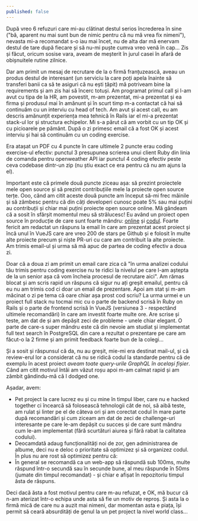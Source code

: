 ```yaml
---
published: false
---
```

După vreo 6 refuzuri care mi-au clătinat destul serios încrederea în sine ("bă, aparent nu mai sunt bun de nimic pentru că nu mă vrea fix nimeni"), nevasta mi-a recomandat s-o iau mai încet, nu de alta dar mă enervam destul de tare după fiecare și să nu-mi puște cumva vreo venă în cap... Zis și făcut, oricum sosise vara, aveam de meșterit în jurul casei în afară de obișnuitele rutine zilnice.

Dar am primit un mesaj de recrutare de la o firmă franțuzească, aveau un produs destul de interesant (un serviciu la care poți apela înainte să transferi banii ca să te asiguri că nu ești țăpit) mă potriveam bine la requirements și am zis hai să încerc totuși. Am programat primul call și l-am avut cu tipa de la HR, am povestit, m-am prezentat, mi-a prezentat și ea firma și produsul mai în amănunt și în scurt timp m-a contactat că hai să continuăm cu un interviu cu head of tech. Am avut și acest call, eu am descris amănunțit experiența mea tehnică în Rails iar el mi-a prezentat stack-ul lor și structura echipelor. Mi s-a părut că am vorbit cu un tip OK și cu picioarele pe pământ. După o zi primesc email că a fost OK și acest interviu și hai să continuăm cu un coding exercise.

Era atașat un PDF cu 4 puncte în care ultimele 2 puncte erau coding exercise-ul efectiv: punctul 3 presupunea scrierea unui client Ruby din linia de comanda pentru openweather API iar punctul 4 coding efectiv peste ceva codebase dintr-un zip (nu știu exact ce era pentru că nu am ajuns la el).

Important este că primele două puncte ziceau așa: să prezint proiectele mele open source și să prezint contribuțiile mele la proiecte open source terțe. Ooo, când am citit aceste două puncte am început să-mi frec mâinile și să zâmbesc pentru că din câți developeri cunosc poate 5% sau mai puțini au contribuții și chiar mai puțini proiecte open source online. Mă gândeam că a sosit în sfârșit momentul meu să strălucesc! Eu având un proiect open source în producție de care sunt foarte mândru: [online](https://photos.rusiczki.net/) și [codul](https://github.com/photonia-io/photonia). Foarte fericit am redactat un răspuns la email în care am prezentat acest proiect și încă unul în VueJS care are vreo 200 de stars pe Github și e folosit în multe alte proiecte precum și niște PR-uri cu care am contribuit la alte proiecte. Am trimis email-ul și urma să mă apuc de partea de coding efectiv a doua zi.

Doar că a doua zi am primit un email care zica că "în urma analizei codului tău trimis pentru coding exercise nu te ridici la nivelul pe care l-am aștepta de la un senior așa că vom încheia procesul de recrutare aici". Am rămas blocat și am scris rapid un răspuns că sigur nu ați greșit emailul, pentru că eu nu am trimis cod ci doar un email de prezentare. Apoi am stat și m-am măcinat o zi pe tema că oare chiar așa prost cod scriu? La urma urmei e un proiect full stack nu tocmai mic cu o parte de backend scrisă în Ruby on Rails și o parte de frontend scrisă în VueJS (versiunea 3 - respectând ultimele recomandări) în care am investit foarte multe ore. Are scrise și teste, am dat de și am depășit zeci de probleme - unele chiar elegant. O parte de care-s super mândru este că din nevoie am studiat și implementat full text search în PostgreSQL din care a rezultat o prezentare pe care am făcut-o la 2 firme și am primit feedback foarte bun de la colegi...

Și a sosit și răspunsul că da, nu au greșit, mie-mi era destinat mail-ul, și că review-erul lor a considerat că nu se ridică codul la standarde pentru că de exemplu în acest proiect *aveam toate query-urile GraphQL în același fișier*. Când am citit motivul întâi am văzut roșu apoi m-am calmat rapid și am zâmbit gândindu-mă că I dodged one.

Așadar, avem:

* Pet project la care lucrez eu și cu mine în timpul liber, care nu e hacked together ci încearcă să folosească tehnologii cât de noi, să aibă teste, am rulat și linter pe el de câteva ori și am corectat codul în mare parte după recomandări și cum ziceam am dat de zeci de challenge-uri interesante pe care le-am depășit cu succes și de care sunt mândru cum le-am implementat (fără scurtături aiurea și fără rabat la calitatea codului).
* Deocamdată adaug funcționalități noi de zor, gen administrarea de albume, deci nu e deloc o prioritate să optimizez și să organizez codul. În plus nu are rost să optimizez pentru că:
* În general se recomandă ca un web-app să răspundă sub 100ms, multe răspund într-o secundă sau în secunde bune, al meu răspunde în 50ms (jumate din timpul recomandat) - și chiar e afișat în repozitoriu timpul ăsta de răspuns.

Deci dacă ăsta a fost motivul pentru care m-au refuzat, e OK, mă bucur că n-am aterizat într-o echipa unde asta să fie un motiv de reproș. Și asta la o firmă mică de care nu a auzit mai nimeni, dar momentan asta e piața, își permit să ceară absurdități de genul la un pet project la nivel world class...

